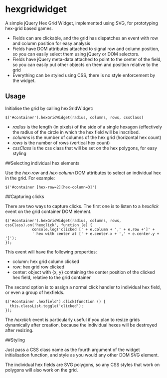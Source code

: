 # hexgridwidget

A simple jQuery Hex Grid Widget, implemented using SVG, for prototyping hex-grid
based games.

- Fields can are clickable, and the grid has dispatches an event with row and
  column position for easy analysis
- Fields have DOM attributes attached to signal row and column position, so you can
  easily select them using jQuery or DOM selectors. 
- Fields have jQuery meta-data attached to point to the center of the field, so
  you can easily put other objects on them and position relative to the grid
- Everything can be styled using CSS, there is no style enforcement by the
  widget. 

## Usage

Initialise the grid by calling hexGridWidget:

    $('#container').hexGridWidget(radius, columns, rows, cssClass)

- _radius_ is the length (in pixels) of the side of a single hexagon (effectively
the radius of the circle in which the hex field will be inscribed. 
- _columns_ is the number of columns of the hex grid (horizontal hex count)
- _rows_ is the number of rows (vertical hex count)
- _cssClass_ is the css class that will be set on the hex polygons, for easy
styling

##Selecting individual hex elements

Use the _hex-row_ and _hex-column_ DOM attributes to select an individual hex in
the grid. For example:

    $('#container [hex-row=2][hex-column=3]')

##Capturing clicks

There are two ways to capture clicks. The first one is to listen to a _hexclick_
event on the grid container DOM element. 

    $('#container').hexGridWidget(radius, columns, rows, cssClass).on('hexclick', function (e) { 
				console.log('clicked [' + e.column + ',' + e.row +']' +
				' hex with center at [' + e.center.x + ',' + e.center.y + ']');
    });

This event will have the following properties:

- column: hex grid column clicked
- row: hex grid row clicked
- center: object with {x, y} containing the center position of the clicked hex
  field, relative to the grid container

The second option is to assign a normal click handler to individual hex field,
or even a group of hexfields.

    $('#container .hexfield').click(function () {
      this.classList.toggle('clicked');
    });

The _hexclick_ event is particularly useful if you plan to resize grids
dynamically after creation, because the individual hexes will be destroyed after
resizing. 

##Styling

Just pass a CSS class name as the fourth argument of the widget initialisation
function, and style as you would any other DOM SVG element. 

The individual hex fields are SVG polygons, so any CSS styles that work on
polygons will also work on the grid.
